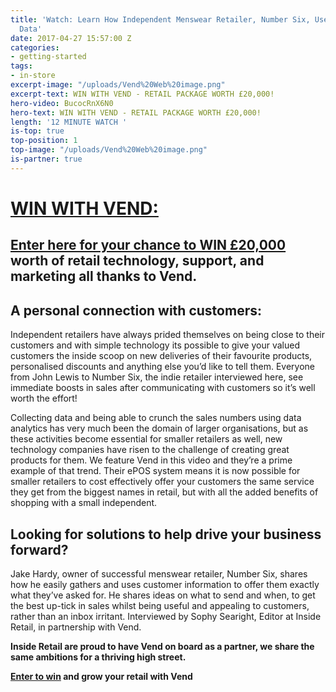 ```yaml
---
title: 'Watch: Learn How Independent Menswear Retailer, Number Six, Uses Customer
  Data'
date: 2017-04-27 15:57:00 Z
categories:
- getting-started
tags:
- in-store
excerpt-image: "/uploads/Vend%20Web%20image.png"
excerpt-text: WIN WITH VEND - RETAIL PACKAGE WORTH £20,000!
hero-video: BucocRnX6N0
hero-text: WIN WITH VEND - RETAIL PACKAGE WORTH £20,000!
length: '12 MINUTE WATCH '
is-top: true
top-position: 1
top-image: "/uploads/Vend%20Web%20image.png"
is-partner: true
---
```


# [WIN WITH VEND:](https://www.vendhq.com/uk/london?campaign=7016F000001AWsi&utm_source=insideretail&utm_medium=promotion&utm_campaign=retail_growth)

##  **[Enter here for your chance to WIN £20,000](https://www.vendhq.com/uk/london?campaign=7016F000001AWsi&utm_source=insideretail&utm_medium=promotion&utm_campaign=retail_growth)** worth of retail technology, support, and marketing all thanks to Vend.




## A personal connection with customers: 


Independent retailers have always prided themselves on being close to their customers and with simple technology its possible to give your valued customers the inside scoop on new deliveries of their favourite products, personalised discounts and anything else you’d like to tell them. Everyone from John Lewis to Number Six, the indie retailer interviewed here, see immediate boosts in sales after communicating with customers so it’s well worth the effort!

Collecting data and being able to crunch the sales numbers using data analytics has very much been the domain of larger organisations, but as these activities become essential for smaller retailers as well, new technology companies have risen to the challenge of creating great products for them. We feature Vend in this video and they’re a prime example of that trend. Their ePOS system means it is now possible for smaller retailers to cost effectively offer your customers the same service they get from the biggest names in retail, but with all the added benefits of shopping with a small independent.


## Looking for solutions to help drive your business forward?


Jake Hardy, owner of successful menswear retailer, Number Six, shares how he easily gathers and uses customer information to offer them exactly what they’ve asked for. He shares ideas on what to send and when, to get the best up-tick in sales whilst being useful and  appealing to customers, rather than an inbox irritant. Interviewed by Sophy Searight, Editor at Inside Retail, in partnership with Vend.


**Inside Retail are proud to have Vend on board as a partner, we share the same ambitions for a thriving high street.**

**[Enter to win](https://www.vendhq.com/uk/london?campaign=7016F000001AWsi&utm_source=insideretail&utm_medium=promotion&utm_campaign=retail_growth) and grow your retail with Vend**
